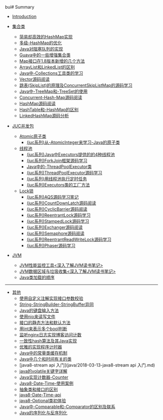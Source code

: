 bui# Summary


* [Introduction](README.md)

* [集合类]()
    - [简易却高效的HashMap实现](java/2019-08-12-简易却高效的HashMap实现.md)
    - [多级-HashMap的优化](java/2019-09-09-多级-HashMap的优化.md)
    - [Java对阻塞队列的实现](java/集合/2019-04-27-Java对阻塞队列的实现.md)
    - [Guava中的一些增强集合类](java/集合/2019-05-01-Guava中的一些增强集合类.md)
    - [Map接口在1.8版本新增的几个方法](java/集合/2019-05-13-Map接口在1.8版本新增的几个方法.md)
    - [ArrayList和LinkedList的区别](java/集合/2018-10-11-ArrayList和LinkedList的区别.md)
    - [Java中-Collections工具类的学习](java/集合/2019-05-01-Java中-Collections工具类的学习.md)
    - [Vector源码阅读](java/集合/2018-12-23-Vector源码阅读.md)
    - <a href="java/集合/2019-05-19-跳表(SkipList)的原理及ConcurrentSkipListMap的源码学习.md">跳表(SkipList)的原理及ConcurrentSkipListMap的源码学习</a>
    - [Java中-TreeMap和-TreeSet的使用](java/集合/2019-05-25-Java中-TreeMap和-TreeSet的使用.md)
    - [Concurrent-Hash-Map源码阅读](java/集合/2018-11-07-Concurrent-Hash-Map源码阅读.md)
    - [HashMap源码阅读](java/集合/2018-10-16-HashMap源码阅读.md)
    - [HashTable和-HashMap的区别](java/集合/2018-11-03-HashTable和-HashMap的区别.md)
    - [LinkedHashMap源码分析](java/集合/2018-12-16-LinkedHashMap源码分析.md)
* [JUC并发包]()
    * [Atomic原子类]()
        * <a href="java/juc/2019-04-23-(juc系列)从-AtomicInteger来学习-Java的原子类.md">(juc系列)从-AtomicInteger来学习-Java的原子类</a>
    * [线程池]()
        * <a href="java/juc/2019-03-07-(juc系列)Java中Executors提供的的4种线程池.md">(juc系列)Java中Executors提供的的4种线程池</a>
        * <a href="java/juc/2021-10-14-(juc系列)ForkJoin框架源码学习.md">(juc系列)ForkJoin框架源码学习</a>
        * <a href="java/juc/2019-05-05-(juc系列)Java中的-ThreadPoolExecutor类.md">Java中的-ThreadPoolExecutor类</a>
        * <a href="java/juc/2021-10-12-(juc系列)ThreadPoolExecutor源码学习.md">(juc系列)ThreadPoolExecutor源码学习</a>
        * <a href="java/juc/2019-03-29-(juc系列)用线程池执行定时任务.md">(juc系列)用线程池执行定时任务</a>
        * <a href="java/juc/2021-10-13-(juc系列)Executors类的工厂方法.md">(juc系列)Executors类的工厂方法</a>
    * [Lock锁]()
        * <a href="java/juc/2021-09-28-(juc系列)AQS源码学习笔记.md">(juc系列)AQS源码学习笔记</a>
        * <a href="java/juc/2021-09-30-(juc系列)CountDownLatch源码阅读.md">(juc系列)CountDownLatch源码阅读</a>
        * <a href="java/juc/2021-09-30-(juc系列)CyclicBarrier源码阅读.md">(juc系列)CyclicBarrier源码阅读</a>
        * <a href="java/juc/2021-09-28-(juc系列)ReentrantLock源码学习.md">(juc系列)ReentrantLock源码学习</a>
        * <a href="java/juc/2021-10-06-(juc系列)StampedLock源码学习.md">(juc系列)StampedLock源码学习</a>
        * <a href="java/juc/2021-10-12-(juc系列)Exchanger源码阅读.md">(juc系列)Exchanger源码阅读</a>
        * <a href="java/juc/2021-09-30-(juc系列)Semaphore源码阅读.md">(juc系列)Semaphore源码阅读</a>
        * <a href="java/juc/2021-10-08-(juc系列)ReentrantReadWriteLock源码学习.md">(juc系列)ReentrantReadWriteLock源码学习</a>
        * <a href="java/juc/2021-10-09-(juc系列)Phaser源码学习.md">(juc系列)Phaser源码学习</a>
* [JVM]()
    - [JVM性能监控工具<深入了解JVM读书笔记>](java/JVM/2019-08-15-JVM性能监控工具<深入了解JVM读书笔记>.md)
    - [JVM数据区域与垃圾收集<深入了解JVM读书笔记>](java/JVM/2019-07-30-JVM数据区域与垃圾收集<深入了解JVM读书笔记>.md)
    - [Java类加载的顺序](java/2019-01-28-Java类加载的顺序.md)

---

* [其他]()
    - [使用自定义注解实现接口参数校验](java/2019-01-20-使用自定义注解实现接口参数校验.md)
    - [String-StringBuilder-StringBuffer异同](java/2018-09-09-String-StringBuilder-StringBuffer异同.md)
    - [Java的键盘输入方法](java/2018-11-11-Java的键盘输入方法.md)
    - [使用nio来读写文件](java/2019-04-28-使用nio来读写文件.md)
    - [接口的静态方法和默认方法](java/2018-03-10-java8-接口的静态方法和默认方法.md)
    - [用int来表示多个bool判断](java/2019-05-11-用int来表示多个bool判断.md)
    - [监听nginx日志实现博客访问计数](java/2019-05-10-监听nginx日志实现博客访问计数.md)
    - [一致性hash算法及其Java实现](java/2019-05-19-一致性hash算法及其Java实现.md)
    - [优雅的实现程序计时器](java/2019-04-28-优雅的实现程序计时器.md)
    - [Java中的常量类缓存机制](java/2019-05-12-Java中的常量类缓存机制.md)
    - [Java中几个和时间有关的类](java/2019-07-21-Java中几个和时间有关的类.md)
    - [java8-stream api 入门](java/2018-03-13-java8-stream api 入门.md)
    - [java的volatile关键字详解](java/2018-11-19-java的volatile关键字详解.md)
    - [Java实现计数器-Counter](java/2019-04-22-Java实现计数器-Counter.md)
    - [Java8-Date-Time-使用案例](java/2018-11-28-Java8-Date-Time-使用案例.md)
    - [抽象类和接口的区别](java/2018-11-18-抽象类和接口的区别.md)
    - [java8-Date-Time-api](java/2018-03-31-java8-Date-Time-api.md)
    - [java8-Optional类初体验](java/2018-03-11-java8-Optional类初体验.md)
    - [Java中-Comparable和-Comparator的区别及联系](java/集合/2019-05-02-Java中-Comparable和-Comparator的区别及联系.md)
    - [Java的序列化与反序列化](java/2019-01-29-Java的序列化与反序列化.md)
